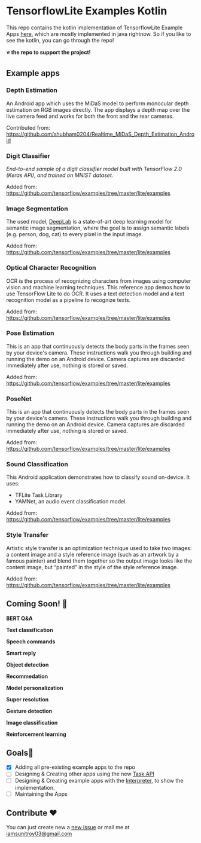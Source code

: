 # TensorflowLite Examples Kotlin

This repo contains the kotlin implementation of TensorflowLite Example Apps [here](https://github.com/tensorflow/examples/tree/master/lite/examples), which are mostly implemented in java rightnow.
So if you like to see the kotlin, you can go through the repo!

**⭐️  the repo to support the project!**

## Example apps

### Depth Estimation

An Android app which uses the MiDaS model to perform monocular depth estimation on RGB images directly. The app displays a depth map over the live camera feed and works for both the front and the rear cameras.


Contributed from: https://github.com/shubham0204/Realtime_MiDaS_Depth_Estimation_Android

### Digit Classifier
*End-to-end sample of a digit classifier model built with TensorFlow 2.0 (Keras API), and trained on MNIST dataset.*

Added from: https://github.com/tensorflow/examples/tree/master/lite/examples

### Image Segmentation
The used model, [DeepLab](https://ai.googleblog.com/2018/03/semantic-image-segmentation-with.html) is a state-of-art deep learning model for semantic image segmentation, where the goal is to assign semantic labels (e.g. person, dog, cat) to every pixel in the input image.

Added from: https://github.com/tensorflow/examples/tree/master/lite/examples

### Optical Character Recognition
OCR is the process of recognizing characters from images using computer vision and machine learning techniques. This reference app demos how to use TensorFlow Lite to do OCR. It uses a text detection model and a text recognition model as a pipeline to recognize texts.

Added from: https://github.com/tensorflow/examples/tree/master/lite/examples

### Pose Estimation
This is an app that continuously detects the body parts in the frames seen by your device's camera. These instructions walk you through building and running the demo on an Android device. Camera captures are discarded immediately after use, nothing is stored or saved.

Added from: https://github.com/tensorflow/examples/tree/master/lite/examples


### PoseNet
This is an app that continuously detects the body parts in the frames seen by your device's camera. These instructions walk you through building and running the demo on an Android device. Camera captures are discarded immediately after use, nothing is stored or saved.

Added from: https://github.com/tensorflow/examples/tree/master/lite/examples

### Sound Classification
This Android application demonstrates how to classify sound on-device. It uses:

- TFLite Task Library
- YAMNet, an audio event classification model.

Added from: https://github.com/tensorflow/examples/tree/master/lite/examples

### Style Transfer
Artistic style transfer is an optimization technique used to take two images: a content image and a style reference image (such as an artwork by a famous painter) and blend them together so the output image looks like the content image, but “painted” in the style of the style reference image.

Added from: https://github.com/tensorflow/examples/tree/master/lite/examples


## Coming Soon! 🚀

**BERT Q&A**

**Text classification**

**Speech commands**

**Smart reply**

**Object detection**

**Recommedation**

**Model personalization**

**Super resolution**

**Gesture detection**

**Image classification**

**Reinforcement learning**

## Goals📝
 - [x] Adding all pre-existing example apps to the repo
 - [ ] Designing & Creating other apps using the new [Task API](https://www.tensorflow.org/lite/inference_with_metadata/task_library/overview)
 - [ ] Designing & Creating example apps with the [Interpreter](https://www.tensorflow.org/lite/inference_with_metadata/lite_support), to show the implementation.
 - [ ] Maintaining the Apps

 ## Contribute ❤️
 You can just create new a [new issue](https://github.com/SunitRoy2703/Tensorflow-lite-samples-kotlin/issues/new) or mail me at iamsunitroy03@gmail.com

